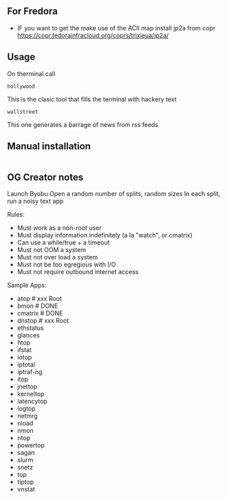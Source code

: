 ## For Fredora 
- IF you want to get the make use of the ACII map install jp2a from copr https://copr.fedorainfracloud.org/coprs/trixieua/jp2a/ 

## Usage
On therminal call
```
hollywood
```
This is the clasic tool that fills the terminal with hackery text 
```
wallstreet
```
This one generates a barrage of news from rss feeds

## Manual installation
```

```

## OG Creator notes
Launch Byobu
Open a random number of splits, random sizes
In each split, run a noisy text app

Rules:
- Must work as a non-root user
- Must display information indefinitely (a la "watch", or cmatrix)
- Can use a while/true + a timeout
- Must not OOM a system
- Must not over load a system
- Must not be too egregious with I/O
- Must not require outbound internet access

Sample Apps:
- atop		# xxx Root
- bmon		# DONE
- cmatrix	# DONE
- dnstop	# xxx Root
- ethstatus
- glances
- htop
- ifstat
- iotop
- iptotal
- iptraf-ng
- itop
- jnettop
- kerneltop
- latencytop
- logtop
- netmrg
- nload
- nmon
- ntop
- powertop
- sagan
- slurm
- snetz
- top
- tiptop
- vnstat
